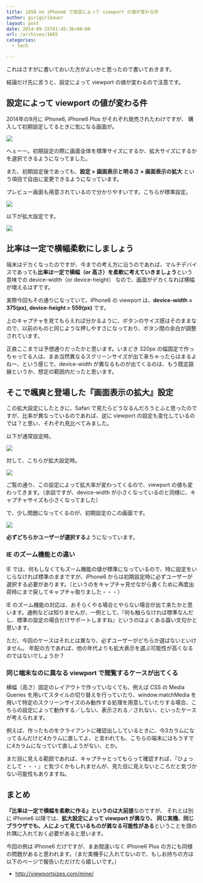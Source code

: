 ```yaml
---
title: iOS8 on iPhone6 で設定によって viewport の値が変わる件
author: girigiribauer
layout: post
date: 2014-09-25T01:45:36+00:00
url: /archives/1665
categories:
  - tech

---
```

これはさすがに書いておいた方がよいかと思ったので書いておきます。

結論だけ先に言うと、設定によって viewport の値が変わるので注意です。

## 設定によって viewport の値が変わる件

2014年の9月に iPhone6, iPhone6 Plus がそれぞれ発売されたわけですが、 購入して初期設定してるときに気になる画面が。

![][1]

へぇーー。初期設定の際に画面全体を標準サイズにするか、拡大サイズにするかを選択できるようになってました。

また、初期設定後であっても、**設定 > 画面表示と明るさ > 画面表示の拡大** という項目で自由に変更できるようになっています。

プレビュー画面も用意されているので分かりやすいです。こちらが標準設定。

![][2]

以下が拡大設定です。

![][3]

## 比率は一定で横幅柔軟にしましょう

端末はデカくなったのですが、今までの考え方に沿うのであれば、マルチデバイスであっても**比率は一定で横幅（or 高さ）を柔軟に考えていきましょう**という意味での device-width（or device-height） なので、画面がデカくなれば横幅が増えるはずです。

実際今回もその通りになっていて、iPhone6 の viewport は、**device-width = 375(px), device-height = 559(px)** です。

上のキャプチャを見てもらえれば分かるように、ボタンのサイズ感はそのままなので、以前のものと同じような押しやすさになっており、ボタン間の余白が調整されています。

正直ここまでは予想通りだったかと思います。いまどき 320px の幅固定で作っちゃってる人は、まあ当然異なるスクリーンサイズが出て来ちゃったらはまるよねー、という感じで、device-width が異なるものが出てくるのは、もう既定路線というか、想定の範囲内だったと思います。

## そこで颯爽と登場した『画面表示の拡大』設定

この拡大設定にしたときに、Safari で見たらどうなるんだろうとふと思ったのですが、比率が異なっているのであれば、逆に viewport の設定も変化しているのでは？と思い、それぞれ見比べてみました。

以下が通常設定時。

![][4]

対して、こちらが拡大設定時。

![][5]

ご覧の通り、この設定によって拡大率が変わってくるので、viewport の値も変わってきます。（余談ですが、device-width が小さくなっているのと同様に、キャプチャサイズも小さくなってました）

で、少し問題になってくるのが、初期設定のこの画面です。

![][1]

**必ずどちらかユーザーが選択する**ようになっています。

### IE のズーム機能との違い

IE では、何もしなくてもズーム機能の値が標準になっているので、特に設定をいじらなければ標準のままですが、iPhone6 からは初期設定時に必ずユーザーが選択する必要があります。（というのをキャプチャ見せながら書くために再度出荷時にまで戻してキャプチャ取りました・・・）

IE のズーム機能の対応は、おそらくやる場合とやらない場合が出て来たかと思います。通例などは知りませんが、一例として、『何も触らなければ標準なんだし、標準の設定の場合だけサポートしますね』というのはよくある謳い文句かと思います。

ただ、今回のケースはそれとは異なり、必ずユーザーがどちらか選ばないといけません。 年配の方であれば、他の年代よりも拡大表示を選ぶ可能性が高くなるのではないでしょうか？

### 同じ端末なのに異なる viewport で閲覧するケースが出てくる

横幅（高さ）固定のレイアウトで作っていなくても、例えば CSS の Media Queries を用いてスタイルの切り替えを行っていたり、window.matchMedia を用いて特定のスクリーンサイズのみ動作する処理を用意していたりする場合、こちらの設定によって動作する／しない、表示される／されない、といったケースが考えられます。

例えば、作ったものをクライアントに確認出ししているときに、今3カラムになってるんだけど4カラムに直してよ、と言われても、こちらの端末にはもうすでに4カラムになっていて直しようがない、とか。

まだ目に見える範囲であれば、キャプチャとってもらって確認すれば、『ひょっとして・・・』と気づくかもしれませんが、見た目に見えないところだと気づかない可能性もありますね。

## まとめ

**『比率は一定で横幅を柔軟に作る』というのは大前提**なのですが、 それとは別に iPhone6 以降では、**拡大設定によって viewport が異なり、 同じ実機、同じブラウザでも、人によって見ているものが異なる可能性がある**ということを頭の片隅に入れておく必要があると思います。

今回の例は iPhone6 だけですが、まあ間違いなく iPhone6 Plus の方にも同様の問題があると思われます。（まだ実機手に入れてないので、もしお持ちの方は以下のページで報告いただけたら嬉しいです。）

  * <http://viewportsizes.com/mine/>

 [1]: /img/2014/09/iphone6-viewport01.png
 [2]: /img/2014/09/iphone6-viewport02.png
 [3]: /img/2014/09/iphone6-viewport03.png
 [4]: /img/2014/09/iphone6-viewport04.jpg
 [5]: /img/2014/09/iphone6-viewport05.jpg

